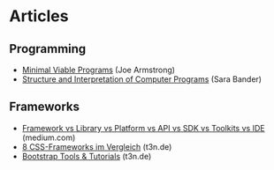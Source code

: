 # Articles

## Programming

- [Minimal Viable Programs](https://joearms.github.io/#2014-06-25%20Minimal%20Viable%20Programs) (Joe Armstrong)
- [Structure and Interpretation of Computer Programs](http://sarabander.github.io/sicp/) (Sara Bander)

## Frameworks

- [Framework vs Library vs Platform vs API vs SDK vs Toolkits vs IDE](https://medium.com/@shashvatshukla/framework-vs-library-vs-platform-vs-api-vs-sdk-vs-toolkits-vs-ide-50a9473999db) (medium.com)
- [8 CSS-Frameworks im Vergleich](https://t3n.de/news/css-frameworks-vergleich-2-756574/) (t3n.de)
- [Bootstrap Tools & Tutorials](https://t3n.de/news/websites-bootstrap-uebersicht-1066738/) (t3n.de)
